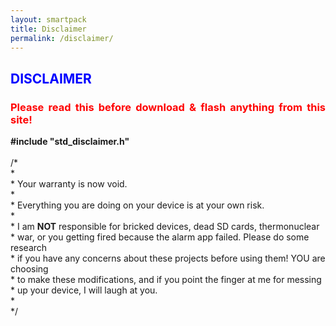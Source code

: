 ```yaml
---
layout: smartpack
title: Disclaimer
permalink: /disclaimer/
---
```


<style>
    tab1 { padding-left: 4em; }
</style>

<h2 style="color: blue">DISCLAIMER</h2>

<h3 style="color: red; text-align: justify">Please read this before download & flash anything from this site!</h3>

<p><strong>#include "std_disclaimer.h"</strong><br>
<br>/*
 <br>*
 <br>* Your warranty is now void.
 <br>*
 <br>* Everything you are doing on your device is at your own risk.
 <br>*
 <br>* I am <strong>NOT</strong> responsible for bricked devices, dead SD cards, thermonuclear
 <br>*  war, or you getting fired because the alarm app failed. Please do some research
 <br>* if you have any concerns about these projects before using them! YOU are choosing
 <br>* to make these modifications, and if you point the finger at me for messing
 <br>* up your device, I will laugh at you.
 <br>*
 <br>*/</p>
